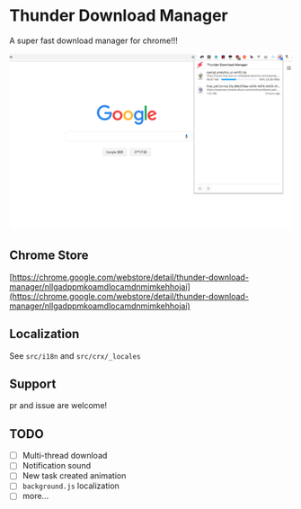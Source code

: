# Thunder Download Manager

A super fast download manager for chrome!!!

![preview.png](preview.png)

## Chrome Store
[https://chrome.google.com/webstore/detail/thunder-download-manager/nllgadppmkoamdlocamdnmimkehhojai](https://chrome.google.com/webstore/detail/thunder-download-manager/nllgadppmkoamdlocamdnmimkehhojai)

## Localization

See `src/i18n` and `src/crx/_locales`

## Support

pr and issue are welcome!

## TODO

- [ ] Multi-thread download
- [ ] Notification sound
- [ ] New task created animation 
- [ ] `background.js` localization
- [ ] more...